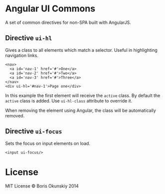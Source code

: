 # Angular UI Commons

A set of common directives for non-SPA built with AngularJS.

## Directive `ui-hl`

Gives a class to all elements which match a selector.
Useful in highlighting navigation links.

```
<nav>
  <a id='nav-1' href='#'>One</a>
  <a id='nav-2' href='#'>Two</a>
  <a id='nav-3' href='#'>Three</a>
</nav>
<div ui-hl='#nav-1'>Page one</div>
```

In this example the first element will receive the `active` class.
By default the `active` class is added. Use `ui-hl-class` attribute to override it.

When removing the element using Angular, the class will be automatically removed.

## Directive `ui-focus`

Sets the focus on input elements on load.

```
<input ui-focus/>
```

# License

MIT License © Boris Okunskiy 2014
